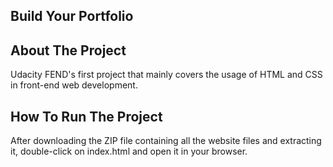 ## Build Your Portfolio

## About The Project
Udacity FEND's first project that mainly covers the usage of HTML and CSS in front-end web development.

## How To Run The Project
After downloading the ZIP file containing all the website files and extracting it, double-click on index.html and open it in your browser.
